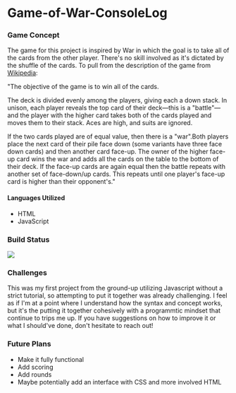 # Game-of-War-ConsoleLog

### Game Concept
The game for this project is inspired by War in which the goal is to take all of the cards from the other player. There's no skill involved as it's dictated by the shuffle of the cards. To pull from the description of the game from [Wikipedia](https://github.com/DallasLind/Game-of-War-ConsoleLog): 

"The objective of the game is to win all of the cards.

The deck is divided evenly among the players, giving each a down stack. In unison, each player reveals the top card of their deck—this is a "battle"—and the player with the higher card takes both of the cards played and moves them to their stack. Aces are high, and suits are ignored.

If the two cards played are of equal value, then there is a "war".Both players place the next card of their pile face down (some variants have three face down cards) and then another card face-up. The owner of the higher face-up card wins the war and adds all the cards on the table to the bottom of their deck. If the face-up cards are again equal then the battle repeats with another set of face-down/up cards. This repeats until one player's face-up card is higher than their opponent's."

#### Languages Utilized
* HTML
* JavaScript

### Build Status
![](https://img.shields.io/badge/BUILD-IN%20PROGRESS-informational)

### Challenges
This was my first project from the ground-up utilizing Javascript without a strict tutorial, so attempting to put it together was already challenging. I feel as if I'm at a point where I understand how the syntax and concept works, but it's the putting it together cohesively with a programmtic mindset that continue to trips me up. If you have suggestions on how to improve it or what I should've done, don't hesitate to reach out! 

### Future Plans
* Make it fully functional
* Add scoring 
* Add rounds
* Maybe potentially add an interface with CSS and more involved HTML
